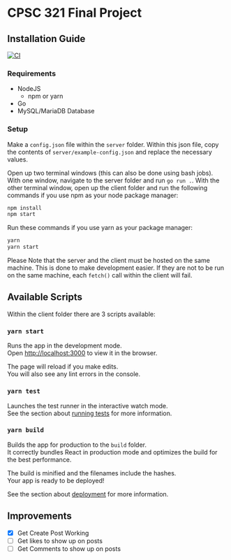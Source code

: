# CPSC 321 Final Project

## Installation Guide

[![CI](https://github.com/CameronSWilliamson/go-react-blog/actions/workflows/main.yml/badge.svg?branch=master)](https://github.com/CameronSWilliamson/go-react-blog/actions/workflows/main.yml)
### Requirements

- NodeJS
  - npm or yarn
- Go
- MySQL/MariaDB Database

### Setup

Make a `config.json` file within the `server` folder. Within this json file, copy the contents of `server/example-config.json` and replace the necessary values.

Open up two terminal windows (this can also be done using bash jobs). With one window, navigate to the server folder and run `go run .`. With the other terminal window, open up the client folder and run the following commands if you use npm as your node package manager:

```bash
npm install
npm start
```

Run these commands if you use yarn as your package manager:

```bash
yarn
yarn start
```

Please Note that the server and the client must be hosted on the same machine. This is done to make development easier. If they are not to be run on the same machine, each `fetch()` call within the client will fail.

## Available Scripts

Within the client folder there are 3 scripts available:

### `yarn start`

Runs the app in the development mode.\
Open [http://localhost:3000](http://localhost:3000) to view it in the browser.

The page will reload if you make edits.\
You will also see any lint errors in the console.

### `yarn test`

Launches the test runner in the interactive watch mode.\
See the section about [running tests](https://facebook.github.io/create-react-app/docs/running-tests) for more information.

### `yarn build`

Builds the app for production to the `build` folder.\
It correctly bundles React in production mode and optimizes the build for the best performance.

The build is minified and the filenames include the hashes.\
Your app is ready to be deployed!

See the section about [deployment](https://facebook.github.io/create-react-app/docs/deployment) for more information.

## Improvements

- [x] Get Create Post Working
- [ ] Get likes to show up on posts
- [ ] Get Comments to show up on posts